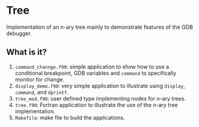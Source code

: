 # Tree
Implementation of an n-ary tree mainly to demonstrate features of the
GDB debugger.

## What is it?
1. `command_channge.f90`: simple application to show how to use a
    conditional breakpoint, GDB variables and `command` to specifically
    monitor for change.
1. `display_demo.f90`: very simple application to illustrate using
    `display`, `command`, and `dprintf`.
1. `tree_mod.f90`: user defined type implementing nodes for n-ary trees.
1. `tree.f90`: Fortran application to illustrate the use of the n-ary
    tree implementation.
1. `Makefile`: make file to build the applications.    
